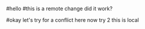 
#hello
#this is a remote change did it work?

#okay let's try for a conflict here now try 2 this is local